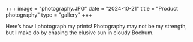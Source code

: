 +++
image = "photography.JPG"
date = "2024-10-21"
title = "Product photography"
type = "gallery"
+++

Here’s how I photograph my prints! Photography may not be my strength, but I make do by chasing the elusive sun in cloudy Bochum.
